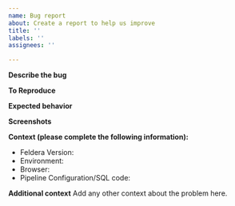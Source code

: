 ```yaml
---
name: Bug report
about: Create a report to help us improve
title: ''
labels: ''
assignees: ''

---
```


**Describe the bug**
<!-- A clear and concise description of what the bug is. -->

**To Reproduce**
<!-- Steps to reproduce the behavior e.g., Curl commands or steps in the UI such as:
1. Go to '...'
2. Click on '....'
3. Scroll down to '....'
4. See error -->

**Expected behavior**
<!-- A clear and concise description of what you expected to happen. -->

**Screenshots**
<!-- If applicable, add screenshots/logs to help explain your problem. -->

**Context (please complete the following information):**
 - Feldera Version: <!-- [e.g. 0.12.0] -->
 - Environment: <!-- e.g. Docker, Cloud Sandbox, Native -->
 - Browser: <!-- chrome, safari -->
 - Pipeline Configuration/SQL code:

**Additional context**
Add any other context about the problem here.
